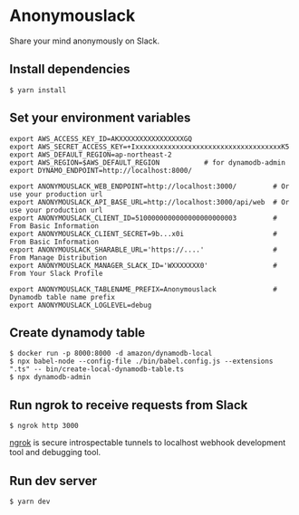 # Anonymouslack
Share your mind anonymously on Slack.

## Install dependencies

```shell
$ yarn install
```

## Set your environment variables

```
export AWS_ACCESS_KEY_ID=AKXXXXXXXXXXXXXXXXGQ
export AWS_SECRET_ACCESS_KEY=+IxxxxxxxxxxxxxxxxxxxxxxxxxxxxxxxxxxxxK5
export AWS_DEFAULT_REGION=ap-northeast-2
export AWS_REGION=$AWS_DEFAULT_REGION           # for dynamodb-admin
export DYNAMO_ENDPOINT=http://localhost:8000/

export ANONYMOUSLACK_WEB_ENDPOINT=http://localhost:3000/         # Or use your production url
export ANONYMOUSLACK_API_BASE_URL=http://localhost:3000/api/web  # Or use your production url
export ANONYMOUSLACK_CLIENT_ID=5100000000000000000000003         # From Basic Information
export ANONYMOUSLACK_CLIENT_SECRET=9b...x0i                      # From Basic Information
export ANONYMOUSLACK_SHARABLE_URL='https://....'                 # From Manage Distribution
export ANONYMOUSLACK_MANAGER_SLACK_ID='WXXXXXXX0'                # From Your Slack Profile

export ANONYMOUSLACK_TABLENAME_PREFIX=Anonymouslack              # Dynamodb table name prefix
export ANONYMOUSLACK_LOGLEVEL=debug
```

## Create dynamody table

```shell
$ docker run -p 8000:8000 -d amazon/dynamodb-local
$ npx babel-node --config-file ./bin/babel.config.js --extensions ".ts" -- bin/create-local-dynamodb-table.ts
$ npx dynamodb-admin
```

## Run ngrok to receive requests from Slack

```shell
$ ngrok http 3000
```

[ngrok](https://ngrok.com/) is secure introspectable tunnels to localhost webhook
development tool and debugging tool.

## Run dev server

```shell
$ yarn dev
```

